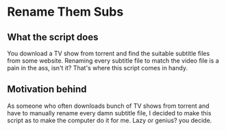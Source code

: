# Rename Them Subs
## What the script does
You download a TV show from torrent and find the suitable subtitle files from some website.
Renaming every subtitle file to match the video file is a pain in the ass, isn't it?
That's where this script comes in handy.

## Motivation behind
As someone who often downloads bunch of TV shows from torrent and have to manually
rename every damn subtitle file, I decided to make this script as to make the computer do it for me. 
Lazy or genius? you decide.
